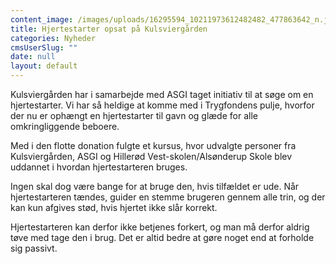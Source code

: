 ```yaml
---
content_image: /images/uploads/16295594_10211973612482482_477863642_n.jpg
title: Hjertestarter opsat på Kulsviergården
categories: Nyheder
cmsUserSlug: ""
date: null
layout: default
---
```


Kulsviergården har i samarbejde med ASGI taget initiativ til at søge om en hjertestarter. Vi har så heldige at komme med i Trygfondens pulje, hvorfor der nu er ophængt en hjertestarter til gavn og glæde for alle omkringliggende beboere. 

Med i den flotte donation fulgte et kursus, hvor udvalgte personer fra Kulsviergården, ASGI og Hillerød Vest-skolen/Alsønderup Skole blev uddannet i hvordan hjertestarteren bruges.

Ingen skal dog være bange for at bruge den, hvis tilfældet er ude. Når hjertestarteren tændes, guider en stemme brugeren gennem alle trin, og der kan kun afgives stød, hvis hjertet ikke slår korrekt.

Hjertestarteren kan derfor ikke betjenes forkert, og man må derfor aldrig tøve med tage den i brug. Det er altid bedre at gøre noget end at forholde sig passivt. 